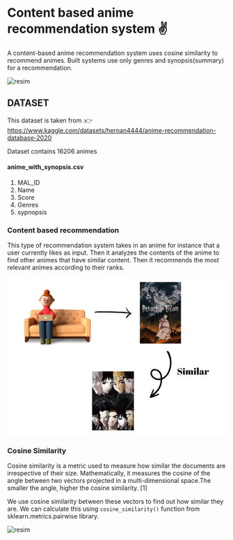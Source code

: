 # Content based anime recommendation system :v:

A content-based anime recommendation system uses cosine similarity to recommend animes. Built systems use only genres and synopsis(summary) for a recommendation.

![resim](https://w0.peakpx.com/wallpaper/191/702/HD-wallpaper-izuku-midoriya-cool-my-hero-academia.jpg)

## DATASET

This dataset is taken from ::point_right: https://www.kaggle.com/datasets/hernan4444/anime-recommendation-database-2020

Dataset contains 16206 animes

#### anime_with_synopsis.csv
1) MAL_ID	
2) Name
3) Score	
4) Genres
5) sypnopsis

### Content based recommendation

This type of recommendation system takes in an anime for instance that a user currently likes as input.  Then it analyzes the contents of the anime to find other animes that have similar content. Then it recommends the most relevant animes according to their ranks.

![resim2](https://github.com/NurFortuna/Content-based-_anime_recommendation_system/blob/main/content-base.png)

### Cosine Similarity

Cosine similarity is a metric used to measure how similar the documents are irrespective of their size. Mathematically, it measures the cosine of the angle between two vectors projected in a multi-dimensional space.The smaller the angle, higher the cosine similarity. [1]

We use cosine similarity between these vectors to find out how similar they are. We can calculate this using ``` cosine_similarity() ``` function from sklearn.metrics.pairwise library.

![resim](https://cs.carleton.edu/cs_comps/0910/netflixprize/final_results/knn/img/knn/cos.png)
